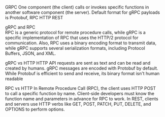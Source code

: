 

GRPC
    One component (the client) calls or invokes specific functions in another software component (the server).
    Default format for gRPC payloads is Protobuf,
RPC
HTTP
REST

gRPC and RPC    
    RPC is a generic protocol for remote procedure calls, while gRPC is a specific implementation of RPC that uses the HTTP/2 protocol for communication. 
    Also, RPC uses a binary encoding format to transmit data, while gRPC supports several serialization formats, including Protocol Buffers, JSON, and XML.

gRPC vs HTTP
    HTTP API requests are sent as text and can be read and created by humans. gRPC messages are encoded with Protobuf by default. While Protobuf is efficient to send and receive, its binary format isn't human readable

RPC vs HTTP
    In Remote Procedure Call (RPC), the client uses HTTP POST to call a specific function by name. 
    Client-side developers must know the function name and parameters in advance for RPC to work. In REST, clients and servers use HTTP verbs like GET, POST, PATCH, PUT, DELETE, and OPTIONS to perform options.